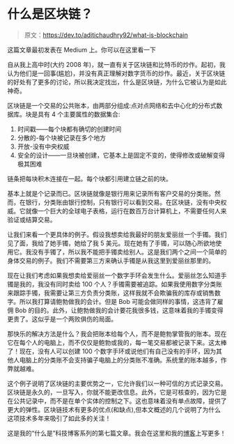 # 什么是区块链？

> 原文：<https://dev.to/aditichaudhry92/what-is-blockchain>

这篇文章最初发表在 Medium 上。你可以在这里看一下

自从我上高中时(大约 2008 年)，就一直有关于区块链和比特币的炒作。起初，我认为他们是一回事(尴尬)，并没有真正理解对数字货币的炒作。最近，关于区块链的好处有了更多的讨论，所以我决定找出，什么是区块链，为什么它被认为是如此神奇。

区块链是一个交易的公共账本，由两部分组成:点对点网络和去中心化的分布式数据库。块是具有 4 个主要属性的数据集合:

1.  时间戳——每个块都有确切的创建时间
2.  分散的-每个块被记录在多个地方
3.  开放-没有中央权威
4.  安全的设计——一旦块被创建，它基本上是固定不变的，使得修改或破解变得极其困难

链条把每块积木连接在一起。每个块都引用建立链之前的块。

基本上就是个记录而已。区块链就像是银行用来记录所有客户交易的分类账。然而，在银行，分类账由银行控制，只有银行可以看到交易。在区块链，没有中央权威。它就像一个巨大的全球电子表格，运行在数百万台计算机上，不需要任何人来验证或结算交易。

让我们来看一个更具体的例子。假设我想卖给我最好的朋友爱丽丝一个手镯。我们见了面，我给了她手镯，她给了我 5 美元。现在她有了手镯，可以随心所欲地使用它。我没有手镯了，所以我不能把手镯卖给别人。这是我们两个之间一个简单的身体交易的例子。我们不需要第三方来确认手镯是从我这里到爱丽丝那里的。

现在让我们考虑如果我想卖给爱丽丝一个数字手环会发生什么。爱丽丝怎么知道手镯是我的，我没有同时卖给 100 个人？手镯需要被追踪。如果我使用数字分类账来跟踪手镯，我需要让第三方负责分类账，这样我就不会欺骗我的库存或销售数字。所以我打算请鲍勃做我的会计。但是 Bob 可能会做同样的事情，这违背了雇佣 Bob 的目的。此外，让鲍勃做我的会计要花我很多钱，这意味着我的手镯变得更贵了。这似乎是一个两败俱伤的局面。

那快乐的解决方法是什么？我会把账本给每个人，而不是鲍勃掌管我的账本。现在它在每个人的电脑上，而不仅仅是鲍勃或我的，每一笔交易都被记录下来。这太棒了！现在，没有人可以创建 100 个数字手环或说他们有自己没有的手环，因为其他人电脑上的分类账不会支持骗子电脑上的分类账不准确。系统里的账本越多，作弊就越难。

这个例子说明了区块链的主要优势之一，它允许我们以一种可信的方式记录交易。区块链是永久的，一旦写入，你就不能更改信息。此外，它是可核查的，因为它是在公共记录中，而不是在单个实体的控制之下。这也意味着没有单点故障，提供了更大的弹性。区块链技术有更多的优点(和缺点),但本文概述的几个说明了为什么这项技术多年来吸引了如此多的关注！

这是我的“什么是”科技博客系列的第七篇文章。我会在这里和我的[博客](https://medium.com/@aditi.chaudhry92/)上写更多！